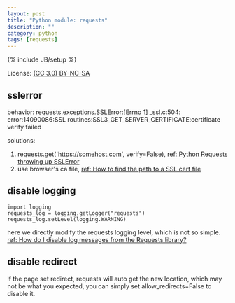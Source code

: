 ```yaml
---
layout: post
title: "Python module: requests"
description: ""
category: python
tags: [requests]
---
```

{% include JB/setup %}

License: [(CC 3.0) BY-NC-SA](http://creativecommons.org/licenses/by-nc-sa/3.0/)

## sslerror
behavior: requests.exceptions.SSLError:\[Errno 1\] \_ssl.c:504: error:14090086:SSL routines:SSL3\_GET\_SERVER\_CERTIFICATE:certificate verify failed

solutions:
1. requests.get('https://somehost.com', verify=False), [ref: Python Requests throwing up SSLError](http://stackoverflow.com/questions/10667960/python-requests-throwing-up-sslerror)
2. use browser's ca file, [ref: How to find the path to a SSL cert file](http://www.rqna.net/qna/pmqvmp-how-to-find-the-path-to-a-ssl-cert-file.html)

## disable logging

    import logging
    requests_log = logging.getLogger("requests")
    requests_log.setLevel(logging.WARNING)

here we directly modify the requests logging level, which is not so simple. [ref: How do I disable log messages from the Requests library?](http://stackoverflow.com/questions/11029717/how-do-i-disable-log-messages-from-the-requests-library)

## disable redirect
if the page set redirect, requests will auto get the new location, which may not be what you expected, you can simply set allow_redirects=False to disable it.
